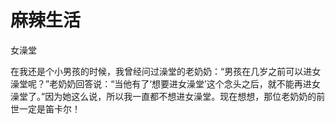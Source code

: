 # 麻辣生活

女澡堂 

在我还是个小男孩的时候，我曾经问过澡堂的老奶奶：“男孩在几岁之前可以进女澡堂呢？”老奶奶回答说：“当他有了‘想要进女澡堂’这个念头之后，就不能再进女澡堂了。”因为她这么说，所以我一直都不想进女澡堂。现在想想，那位老奶奶的前世一定是笛卡尔！
